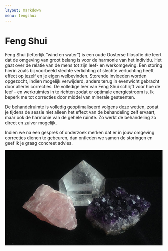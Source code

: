 ```yaml
---
layout: markdown
menu: fengshui
---
```

# Feng Shui

Feng Shui (letterlijk “wind en water”) is een oude Oosterse filosofie die leert dat de omgeving van groot belang is voor de harmonie van het individu. Het gaat over de relatie van de mens tot zijn leef- en werkomgeving.  Een storing hierin zoals bij voorbeeld slechte verlichting of slechte verluchting heeft effect op jezelf en je eigen welbevinden. Storende invloeden worden opgezocht, indien mogelijk verwijderd, anders terug in evenwicht gebracht door allerlei correcties. De volledige leer van Feng Shui schrijft voor hoe de leef - en werkruimtes in te richten zodat er optimale energiestroom is. Ik beperk me tot correcties door middel van minerale gesteenten.

De behandelruimte is volledig geoptimaliseerd volgens deze wetten, zodat je tijdens de sessie niet alleen het effect van de behandeling zelf ervaart, maar ook de harmonie van de gehele ruimte. Zo werkt de behandeling zo direct en zuiver mogelijk. 
 
Indien we na een gesprek of onderzoek merken dat er in jouw omgeving correcties dienen te gebeuren, dan ontleden we samen de storingen en geef ik je graag concreet advies.

![feng shui](images/stenen.jpg)